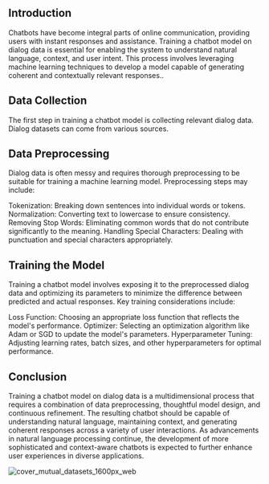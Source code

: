 ## Introduction
Chatbots have become integral parts of online communication, providing users with instant responses and assistance. Training a chatbot model on dialog data is essential for enabling the system to understand natural language, context, and user intent. This process involves leveraging machine learning techniques to develop a model capable of generating coherent and contextually relevant responses..

## Data Collection
The first step in training a chatbot model is collecting relevant dialog data. Dialog datasets can come from various sources.

## Data Preprocessing
Dialog data is often messy and requires thorough preprocessing to be suitable for training a machine learning model. Preprocessing steps may include:

Tokenization: Breaking down sentences into individual words or tokens.
Normalization: Converting text to lowercase to ensure consistency.
Removing Stop Words: Eliminating common words that do not contribute significantly to the meaning.
Handling Special Characters: Dealing with punctuation and special characters appropriately.

## Training the Model
Training a chatbot model involves exposing it to the preprocessed dialog data and optimizing its parameters to minimize the difference between predicted and actual responses. Key training considerations include:

Loss Function: Choosing an appropriate loss function that reflects the model's performance.
Optimizer: Selecting an optimization algorithm like Adam or SGD to update the model's parameters.
Hyperparameter Tuning: Adjusting learning rates, batch sizes, and other hyperparameters for optimal performance.

## Conclusion
Training a chatbot model on dialog data is a multidimensional process that requires a combination of data preprocessing, thoughtful model design, and continuous refinement. The resulting chatbot should be capable of understanding natural language, maintaining context, and generating coherent responses across a variety of user interactions. As advancements in natural language processing continue, the development of more sophisticated and context-aware chatbots is expected to further enhance user experiences in diverse applications.


![cover_mutual_datasets_1600px_web](https://github.com/ahmedzaky1/Trainning-Chatbot/assets/103897664/6a136f06-9894-40d3-a88f-4a046721a372)
